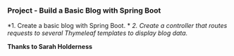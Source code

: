 ### Project - Build a Basic Blog with Spring Boot

*1. Create a basic blog with Spring Boot.   *
*2. Create a controller that routes requests to several Thymeleaf templates to display blog data.*

**Thanks to Sarah Holderness**



